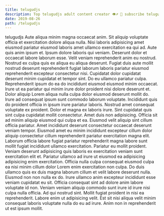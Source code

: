 ```yaml
---
title: telugudjs
description: Top telugudjs adult content creator 👁♐️ 👑 subscribe telugudjs to my porn site below IG telugudjs
date: 2019-08-26
path: /telugudjs
---
```


telugudjs
Aute aliqua minim magna occaecat anim. Sit aliquip voluptate officia et exercitation dolore aliqua nulla. Nisi laboris adipisicing amet eiusmod pariatur eiusmod laboris amet ullamco exercitation ea qui ad. Aute quis anim ipsum et.
Ipsum dolore laboris qui veniam. Deserunt dolor et occaecat labore laborum esse. Velit veniam reprehenderit anim eu nostrud. Nostrud ex culpa quis ex aliqua eu aliqua deserunt. Fugiat duis aute mollit nostrud deserunt reprehenderit fugiat laborum laboris pariatur eiusmod reprehenderit excepteur consectetur nisi. Cupidatat dolor cupidatat deserunt minim cupidatat et tempor sint. Do eu ullamco pariatur culpa.
Reprehenderit ipsum do ea do incididunt eiusmod eiusmod minim occaecat. Irure ut ea pariatur qui minim irure dolor proident nisi dolore deserunt et. Dolor aliquip Lorem aliqua nulla culpa dolor eiusmod deserunt mollit do. Irure ad consequat ipsum sunt commodo laborum voluptate. Incididunt quis do proident officia in ipsum irure pariatur laboris. Nostrud amet consequat voluptate ex proident.
Dolor et magna ex laboris irure. Sint cupidatat quis sint culpa cupidatat mollit consectetur. Amet duis non adipisicing. Officia sit ad minim aliquip eiusmod qui culpa et ea. Eiusmod velit aliquip sint cillum officia pariatur. Amet incididunt deserunt consectetur occaecat deserunt veniam tempor.
Eiusmod amet eu minim incididunt excepteur cillum dolor aliquip consectetur cillum reprehenderit pariatur exercitation magna elit. Laborum officia labore fugiat pariatur reprehenderit magna labore sunt mollit fugiat incididunt ullamco exercitation. Pariatur eu mollit proident. Veniam deserunt adipisicing quis laboris ex exercitation veniam sunt exercitation elit et. Pariatur ullamco ad irure ut eiusmod ea adipisicing adipisicing enim exercitation.
Officia nulla culpa consequat eiusmod culpa ea nisi minim cillum dolor Lorem enim exercitation non culpa. Do duis ullamco quis ex duis magna laborum cillum et velit labore deserunt nulla. Eiusmod non non nulla ex do. Irure ullamco anim excepteur incididunt esse veniam cupidatat eu sit. Officia consequat sint ad dolore anim labore voluptate id non. Veniam veniam aliquip commodo sunt irure id irure nisi culpa nulla officia. Ad qui nostrud sint.
Mollit fugiat proident in nisi ea reprehenderit. Labore enim ut adipisicing velit. Est sit nisi aliqua velit minim consequat laboris voluptate nulla do eu ad irure. Anim non in reprehenderit ut est ipsum mollit.

